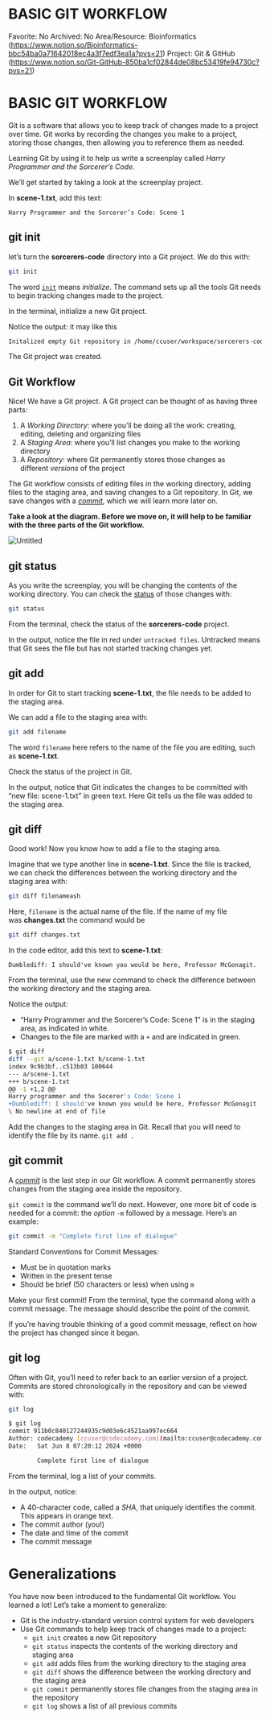 # BASIC GIT WORKFLOW

Favorite: No
Archived: No
Area/Resource: Bioinformatics (https://www.notion.so/Bioinformatics-bbc54ba0a71642018ec4a3f7edf3ea1a?pvs=21)
Project: Git & GitHub (https://www.notion.so/Git-GitHub-850ba1cf02844de08bc53419fe94730c?pvs=21)

# **BASIC GIT WORKFLOW**

Git is a software that allows you to keep track of changes made to a project over time. Git works by recording the changes you make to a project, storing those changes, then allowing you to reference them as needed.

Learning Git by using it to help us write a screenplay called *Harry Programmer and the Sorcerer’s Code*.

We’ll get started by taking a look at the screenplay project.

In **scene-1.txt**, add this text:

```
Harry Programmer and the Sorcerer’s Code: Scene 1
```

## **git init**

let’s turn the **sorcerers-code** directory into a Git project. We do this with:

```bash
git init
```

The word [`init`](https://www.codecademy.com/resources/docs/git/init) means *initialize*. The command sets up all the tools Git needs to begin tracking changes made to the project.

In the terminal, initialize a new Git project.

Notice the output: it may like this

```bash
Initalized empty Git repository in /home/ccuser/workspace/sorcerers-code/.git/
```

The Git project was created.

## **Git Workflow**

Nice! We have a Git project. A Git project can be thought of as having three parts:

1. A *Working Directory*: where you’ll be doing all the work: creating, editing, deleting and organizing files
2. A *Staging Area*: where you’ll list changes you make to the working directory
3. A *Repository*: where Git permanently stores those changes as different *versions* of the project

The Git workflow consists of editing files in the working directory, adding files to the staging area, and saving changes to a Git repository. In Git, we save changes with a [*commit*](https://www.codecademy.com/resources/docs/git/commit), which we will learn more later on.

**Take a look at the diagram. Before we move on, it will help to be familiar with the three parts of the Git workflow.**

![Untitled](BASIC%20GIT%20WORKFLOW%20515567ebb9c54df69f7c0dbe0fd69d18/Untitled.png)

## **git status**

As you write the screenplay, you will be changing the contents of the working directory. You can check the [status](https://www.codecademy.com/resources/docs/git/status) of those changes with:

```bash
git status
```

From the terminal, check the status of the **sorcerers-code** project.

In the output, notice the file in red under `untracked files`. Untracked means that Git sees the file but has not started tracking changes yet.

## **git add**

In order for Git to start tracking **scene-1.txt**, the file needs to be added to the staging area.

We can add a file to the staging area with:

```bash
git add filename
```

The word `filename` here refers to the name of the file you are editing, such as **scene-1.txt**.

Check the status of the project in Git.

In the output, notice that Git indicates the changes to be committed with “new file: scene-1.txt” in green text. Here Git tells us the file was added to the staging area.

## **git diff**

Good work! Now you know how to add a file to the staging area.

Imagine that we type another line in **scene-1.txt**. Since the file is tracked, we can check the differences between the working directory and the staging area with:

```bash
git diff filenameash
```

Here, `filename` is the actual name of the file. If the name of my file was **changes.txt** the command would be

```bash
git diff changes.txt
```

In the code editor, add this text to **scene-1.txt**:

```
Dumblediff: I should've known you would be here, Professor McGonagit.
```

From the terminal, use the new command to check the difference between the working directory and the staging area.

Notice the output:

- “Harry Programmer and the Sorcerer’s Code: Scene 1” is in the staging area, as indicated in white.
- Changes to the file are marked with a `+` and are indicated in green.

```bash
$ git diff
diff --git a/scene-1.txt b/scene-1.txt
index 9c9b3bf..c513b03 100644
--- a/scene-1.txt
+++ b/scene-1.txt
@@ -1 +1,2 @@
Harry programmer and the Socerer's Code: Scene 1
+Dumblediff: I should've known you would be here, Professor McGonagit
\ No newline at end of file
```

Add the changes to the staging area in Git. Recall that you will need to identify the file by its name. `git add .`

## **git commit**

A [*commit*](https://www.codecademy.com/resources/docs/git/commit) is the last step in our Git workflow. A commit permanently stores changes from the staging area inside the repository.

`git commit` is the command we’ll do next. However, one more bit of code is needed for a commit: the *option* `-m` followed by a message. Here’s an example:

```bash
git commit -m "Complete first line of dialogue"
```

Standard Conventions for Commit Messages:

- Must be in quotation marks
- Written in the present tense
- Should be brief (50 characters or less) when using `m`

Make your first commit! From the terminal, type the command along with a commit message. The message should describe the point of the commit.

If you’re having trouble thinking of a good commit message, reflect on how the project has changed since it began.

## **git log**

Often with Git, you’ll need to refer back to an earlier version of a project. Commits are stored chronologically in the repository and can be viewed with:

```bash
git log
```

```bash
$ git log
commit 911b0c840127244935c9d03e6c4521aa997ec664
Author: codecademy [ccuser@codecademy.com](mailto:ccuser@codecademy.com)
Date:   Sat Jun 8 07:20:12 2024 +0000

		Complete first line of dialogue
```

From the terminal, log a list of your commits.

In the output, notice:

- A 40-character code, called a *SHA*, that uniquely identifies the commit. This appears in orange text.
- The commit author (you!)
- The date and time of the commit
- The commit message

# **Generalizations**

You have now been introduced to the fundamental Git workflow. You learned a lot! Let’s take a moment to generalize:

- Git is the industry-standard version control system for web developers
- Use Git commands to help keep track of changes made to a project:
    - `git init` creates a new Git repository
    - `git status` inspects the contents of the working directory and staging area
    - `git add` adds files from the working directory to the staging area
    - `git diff` shows the difference between the working directory and the staging area
    - `git commit` permanently stores file changes from the staging area in the repository
    - `git log` shows a list of all previous commits
